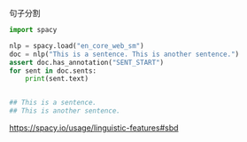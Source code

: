 句子分割


```python
import spacy

nlp = spacy.load("en_core_web_sm")
doc = nlp("This is a sentence. This is another sentence.")
assert doc.has_annotation("SENT_START")
for sent in doc.sents:
    print(sent.text)


## This is a sentence.
## This is another sentence.
```

https://spacy.io/usage/linguistic-features#sbd